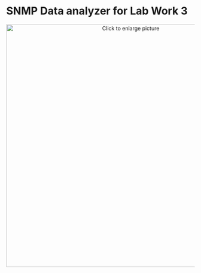 SNMP Data analyzer for Lab Work 3
==============================

<div align="center">
  
  <a href="https://drive.google.com/uc?export=view&id=1ftl2blHrrtjk3r1kaECPOjPa8LrpX2FI"><img src="https://drive.google.com/uc?export=view&id=1ftl2blHrrtjk3r1kaECPOjPa8LrpX2FI" style="width: 650px; max-width: 100%; height: auto" title="Click to enlarge picture" />
</div>

